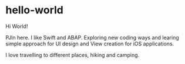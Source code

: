# hello-world

Hi World!

PJln here. I like Swift and ABAP. 
Exploring new coding ways and learing simple approach for UI design and View creation for iOS applications.

I love travelling to different places, hiking and camping. 
